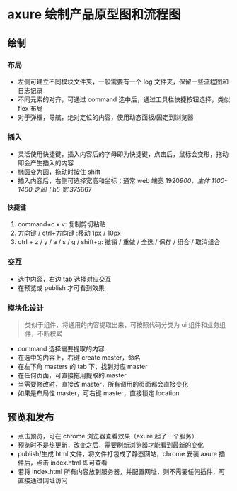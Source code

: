 # axure 绘制产品原型图和流程图

## 绘制

### 布局

- 左侧可建立不同模块文件夹，一般需要有一个 log 文件夹，保留一些流程图和日志记录
- 不同元素的对齐，可通过 command 选中后，通过工具栏快捷按钮选择，类似 flex 布局
- 对于弹框，导航，绝对定位的内容，使用动态面板/固定到浏览器

### 插入

- 灵活使用快捷键，插入内容后的字母即为快捷键，点击后，鼠标会变形，拖动即会产生插入的内容
- 椭圆变为圆，拖动时按住 shift
- 插入内容后，右侧可选择宽高和坐标；通常 web 端宽 1920*900，主体 1100-1400 之间；h5 宽 375*667

#### 快捷键

1. command+c x v: 复制剪切粘贴
2. 方向键 / ctrl+方向键 :移动 1px / 10px
3. ctrl + z / y / a / s / g / shift+g: 撤销 / 重做 / 全选 / 保存 / 组合 / 取消组合

### 交互

- 选中内容，右边 tab 选择对应交互
- 在预览或 publish 才可看到效果

### 模块化设计

> 类似于组件，将通用的内容提取出来，可按照代码分类为 ui 组件和业务组件，不断积累

- command 选择需要提取的内容
- 在选中的内容上，右键 create master，命名
- 在左下角 masters 的 tab 下，找到对应 master
- 在任何页面，可直接拖用提取的 master
- 当需要修改时，直接改 master，所有调用的页面都会直接变化
- 如果是布局性 master，可右键 master，直接锁定 location

## 预览和发布

- 点击预览，可在 chrome 浏览器查看效果（axure 起了一个服务）
- 预览时不是热更新，改变之后，需要刷新浏览器才能看到最新的变化
- publish/生成 html 文件，将文件打包成了静态网站，chrome 安装 axure 插件后，点击 index.html 即可查看
- 若将 index.html 所有内容放到服务器，并配置网址，则不需要任何插件，可直接通过网址访问
